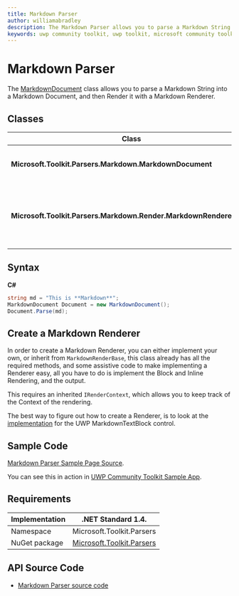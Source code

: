 ```yaml
---
title: Markdown Parser
author: williamabradley
description: The Markdown Parser allows you to parse a Markdown String into a Markdown Document, and then Render it with a Markdown Renderer.
keywords: uwp community toolkit, uwp toolkit, microsoft community toolkit, microsoft toolkit, markdown, markdown parsing, parser, markdown rendering
---
```


# Markdown Parser

The [MarkdownDocument](https://docs.microsoft.com/en-us/dotnet/api/microsoft.toolkit.parsers.markdown.markdowndocument) class allows you to parse a Markdown String into a Markdown Document, and then Render it with a Markdown Renderer.

## Classes

| Class | Purpose |
| --- | --- |
| **Microsoft.Toolkit.Parsers.Markdown.MarkdownDocument** | Represents a Markdown Document. |
| **Microsoft.Toolkit.Parsers.Markdown.Render.MarkdownRendererBase** | A base renderer for Rendering Markdown into Controls. |

## Syntax

**C#**

```csharp
string md = "This is **Markdown**";
MarkdownDocument Document = new MarkdownDocument();
Document.Parse(md);
``` 

## Create a Markdown Renderer

In order to create a Markdown Renderer, you can either implement your own, or inherit from `MarkdownRenderBase`, this class already has all the required methods, and some assistive code to make implementing a Renderer easy, all you have to do is implement the Block and Inline Rendering, and the output.

This requires an inherited `IRenderContext`, which allows you to keep track of the Context of the rendering.

The best way to figure out how to create a Renderer, is to look at the [implementation](https://github.com/Microsoft/UWPCommunityToolkit/tree/master/Microsoft.Toolkit.Uwp.UI.Controls/MarkdownTextBlock/Render) for the UWP MarkdownTextBlock control.

## Sample Code

[Markdown Parser Sample Page Source](https://github.com/Microsoft/UWPCommunityToolkit/blob/master/Microsoft.Toolkit.Uwp.SampleApp/SamplePages/MarkdownParser/MarkdownParserPage.xaml.cs).

You can see this in action in [UWP Community Toolkit Sample App](https://www.microsoft.com/store/apps/9NBLGGH4TLCQ).

## Requirements

| Implementation | .NET Standard 1.4. |
| -- | -- |
| Namespace | Microsoft.Toolkit.Parsers |
| NuGet package | [Microsoft.Toolkit.Parsers](https://www.nuget.org/packages/Microsoft.Toolkit.Parsers/)  |

## API Source Code

- [Markdown Parser source code](https://github.com/Microsoft/UWPCommunityToolkit/tree/master/Microsoft.Toolkit.Parsers/Markdown)